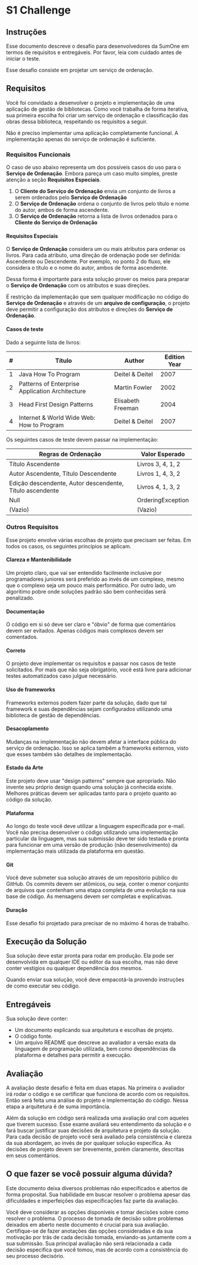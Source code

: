# S1 Challenge

## Instruções

Esse documento descreve o desafio para desenvolvedores da SumOne em termos de
requisitos e entregáveis. Por favor, leia com cuidado antes de iniciar o teste.

Esse desafio consiste em projetar um serviço de ordenação.

## Requisitos

Você foi convidado a desenvolver o projeto e implementação de uma aplicação de
gestão de bibliotecas. Como você trabalha de forma iterativa, sua primeira
escolha foi criar um serviço de ordenação e classificação das obras dessa
biblioteca, respeitando os requisitos a seguir.

Não é preciso implementar uma aplicação completamente funcional. A
implementação apenas do serviço de ordenação é suficiente.

### Requisitos Funcionais

O caso de uso abaixo representa um dos possíveis casos do uso para o **Serviço
de Ordenação**. Embora pareça um caso muito simples, preste atenção a seção
**Requisitos Especiais**.

1. O **Cliente do Serviço de Ordenação** envia um conjunto de livros a serem
   ordenados pelo **Serviço de Ordenação**
2. O **Serviço de Ordenação** ordena o conjunto de livros pelo título e nome do
   autor, ambos de forma ascendente.
3. O **Serviço de Ordenação** retorna a lista de livros ordenados para o
   **Cliente do Serviço de Ordenação**

#### Requisitos Especiais

O **Serviço de Ordenação** considera um ou mais atributos para ordenar os
livros. Para cada atributo, uma direção de ordenação pode ser definida:
Ascendente ou Descendente. Por exemplo, no ponto 2 do fluxo, ele considera o
título e o nome do autor, ambos de forma ascendente.

Dessa forma é importante para esta solução prover os meios para preparar o
**Serviço de Ordenação** com os atributos e suas direções.

É restrição da implementação que sem qualquer modificação no código do **Serviço
de Ordenação** e através de um **arquivo de configuração**, o projeto deve
permitir a configuração dos atributos e direções do **Serviço de Ordenação**.

#### Casos de teste

Dado a seguinte lista de livros:

| #   | Título                                          | Author            | Edition Year |
| --- | ----------------------------------------------- | ----------------- | ------------ |
| 1   | Java How To Program                             | Deitel & Deitel   | 2007         |
| 2   | Patterns of Enterprise Application Architecture | Martin Fowler     | 2002         |
| 3   | Head First Design Patterns                      | Elisabeth Freeman | 2004         |
| 4   | Internet & World Wide Web: How to Program       | Deitel & Deitel   | 2007         |


Os seguintes casos de teste devem passar na implementação:

| Regras de Ordenação                                      | Valor Esperado    |
| -------------------------------------------------------- | ----------------- |
| Título Ascendente                                        | Livros 3, 4, 1, 2 |
| Autor Ascendente, Título Descendente                     | Livros 1, 4, 3, 2 |
| Edição descendente, Autor descendente, Título ascendente | Livros 4, 1, 3, 2 |
| Null                                                     | OrderingException |
| (Vazio)                                                  | (Vazio)           |


### Outros Requisitos

Esse projeto envolve várias escolhas de projeto que precisam ser feitas. Em
todos os casos, os seguintes princípios se aplicam.

#### Clareza e Mantenibilidade

Um projeto claro, que vai ser entendido facilmente inclusive por programadores
juniores será preferido ao invés de um complexo, mesmo que o complexo seja um
pouco mais performático. Por outro lado, um algoritimo pobre onde soluções
padrão são bem conhecidas será penalizado.

#### Documentação

O código em si só deve ser claro e "óbvio" de forma que comentários devem ser
evitados. Apenas códigos mais complexos devem ser comentados.

#### Correto

O projeto deve implementar os requisitos e passar nos casos de teste
solicitados. Por mais que não seja obrigatório, você está livre para adicionar
testes automatizados caso julgue necessário.

#### Uso de frameworks

Frameworks externos podem fazer parte da solução, dado que tal framework e suas
dependências sejam configurados utilizando uma biblioteca de gestão de
dependências.

#### Desacoplamento

Mudanças na implementação não devem afetar a interface pública do serviço de
ordenação. Isso se aplica também a frameworks externos, visto que esses também
são detalhes de implementação.

#### Estado da Arte

Este projeto deve usar "design patterns" sempre que apropriado. Não invente seu
próprio design quando uma solução já conhecida existe. Melhores práticas devem
ser aplicadas tanto para o projeto quanto ao código da solução.

#### Plataforma

Ao longo do teste você deve utilizar a linguagem especificada por e-mail. Você
não precisa desenvolver o código utilizando uma implementação particular da
linguagem, mas sua submissão deve ter sido testada e pronta para funcionar em
uma versão de produção (não desenvolvimento) da implementação mais utilizada da
plataforma em questão.

#### Git

Você deve submeter sua solução através de um repositório público do GitHub. Os
commits devem ser atômicos, ou seja, conter o menor conjunto de arquivos que
contenham uma etapa completa de uma evolução na sua base de código. As mensagens
devem ser completas e explicativas.

#### Duração

Esse desafio foi projetado para precisar de no máximo 4 horas de trabalho.

## Execução da Solução

Sua solução deve estar pronta para rodar em produção. Ela pode ser desenvolvida
em qualquer IDE ou editor da sua escolha, mas não deve conter vestígios ou
qualquer dependência dos mesmos.

Quando enviar sua solução, você deve empacotá-la provendo instruções de como
executar seu código.

## Entregáveis

Sua solução deve conter:

* Um documento explicando sua arquitetura e escolhas de projeto.
* O código fonte.
* Um arquivo README que descreve ao avaliador a versão exata da linguagem de
  programação utilizada, bem como dependências da plataforma e detalhes para
  permitir a execução.

## Avaliação

A avaliação deste desafio é feita em duas etapas. Na primeira o avaliador irá
rodar o código e se certificar que funciona de acordo com os requisitos. Então
será feita uma análise do projeto e implementação do código. Nessa etapa a
arquitetura é de suma importância.

Além da solução em código será realizada uma avaliação oral com aqueles que
tiverem sucesso. Esse exame avaliará seu entendimento da solução e o fará buscar
justificar suas decisões de arquitetura e projeto da solução. Para cada decisão
de projeto você será avaliado pela consistência e clareza da sua abordagem, ao
invés de por qualquer solução específica. As decisões de projeto devem ser
brevemente, porém claramente, descritas em seus comentários.

## O que fazer se você possuir alguma dúvida?

Este documento deixa diversos problemas não especificados e abertos de forma
proposital. Sua habilidade em buscar resolver o problema apesar das dificuldades
e imperfeições das especificações faz parte da avaliação.

Você deve considerar as opções disponíveis e tomar decisões sobre como resolver
o problema. O processo de tomada de decisão sobre problemas deixados em aberto
neste documento é crucial para sua avaliação. Certifique-se de fazer anotações
das opções consideradas e da sua motivação por trás de cada decisão tomada,
enviando-as juntamente com a sua submissão. Sua principal avaliação não será
relacionada a cada decisão especifica que você tomou, mas de acordo com a
consistência do seu processo decisório.
